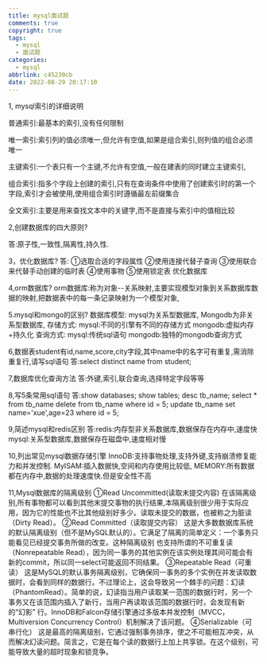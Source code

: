```yaml
---
title: mysql面试题
comments: true
copyright: true
tags:
  - mysql
  - 面试题
categories:
  - mysql
abbrlink: c45230cb
date: 2022-08-29 20:17:10
---
```


1, mysql索引的详细说明

普通索引:最基本的索引,没有任何限制

唯一索引:索引列的值必须唯一,但允许有空值,如果是组合索引,则列值的组合必须唯一

主键索引:一个表只有一个主键,不允许有空值,一般在建表的同时建立主键索引,

组合索引:指多个字段上创建的索引,只有在查询条件中使用了创建索引时的第一个字段,索引才会被使用,使用组合索引时遵循最左前缀集合

全文索引:主要是用来查找文本中的关键字,而不是直接与索引中的值相比较

2,创建数据库的四大原则?

答:原子性,一致性,隔离性,持久性.

3，优化数据库?
答:
①选取合适的字段属性
②使用连接代替子查询
③使用联合来代替手动创建的临时表
④使用事物
⑤使用锁定表
优化数据库

4,orm数据库?
orm数据库:称为对象--关系映射,主要实现模型对象到关系数据库数据的映射,把数据表中的每一条记录映射为一个模型对象,

5.mysql和mongo的区别?
数据库模型:
mysql为关系型数据库,
Mongodb为非关系型数据库,
存储方式:
mysql:不同的引擎有不同的存储方式
mongodb:虚拟内存+持久化
查询方式:
mysql:传统sql语句
mongodb:独特的mongodb查询方式

6,数据表student有id,name,score,city字段,其中name中的名字可有重复,需消除重复行,请写sql语句
答:select distinct name from student;

7,数据库优化查询方法
答:外键,索引,联合查询,选择特定字段等等

8,写5条常用sql语句
答:show databases;
show tables;
desc tb_name;
select * from tb_name
delete from tb_name where id = 5;
update tb_name set name='xue',age=23 where id = 5;

9,简述mysql和redis区别
答:redis:内存型非关系数据库,数据保存在内存中,速度快
mysql:关系型数据库,数据保存在磁盘中,速度相对慢

10,列出常见mysql数据存储引擎
InnoDB:支持事物处理,支持外键,支持崩溃修复能力和并发控制.
MyISAM:插入数据快,空间和内存使用比较低,
MEMORY:所有数据都在内存中,数据的处理速度快.但是安全性不高

11,Mysql数据库的隔离级别
①Read Uncommitted(读取末提交内容)
在该隔离级别,所有事物都可以看到其他末提交事物的执行结果,本隔离级别很少用于实际应用，因为它的性能也不比其他级别好多少。读取未提交的数据，也被称之为脏读（Dirty Read）。
②Read Committed（读取提交内容）
这是大多数数据库系统的默认隔离级别（但不是MySQL默认的）。它满足了隔离的简单定义：一个事务只能看见已经提交事务所做的改变。这种隔离级别 也支持所谓的不可重复读（Nonrepeatable Read），因为同一事务的其他实例在该实例处理其间可能会有新的commit，所以同一select可能返回不同结果。
③Repeatable Read（可重读）
这是MySQL的默认事务隔离级别，它确保同一事务的多个实例在并发读取数据时，会看到同样的数据行。不过理论上，这会导致另一个棘手的问题：幻读（PhantomRead）。简单的说，幻读指当用户读取某一范围的数据行时，另一个事务又在该范围内插入了新行，当用户再读取该范围的数据行时，会发现有新的“幻影” 行。InnoDB和Falcon存储引擎通过多版本并发控制（MVCC，Multiversion Concurrency Control）机制解决了该问题。
④Serializable（可串行化）
这是最高的隔离级别，它通过强制事务排序，使之不可能相互冲突，从而解决幻读问题。简言之，它是在每个读的数据行上加上共享锁。在这个级别，可能导致大量的超时现象和锁竞争。
